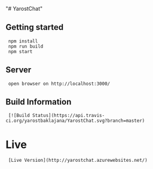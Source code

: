 "# YarostChat"
## Getting started
     npm install
     npm run build
     npm start
## Server
     open browser on http://localhost:3000/
## Build Information
     [![Build Status](https://api.travis-ci.org/yarostbaklajana/YarostChat.svg?branch=master)
# Live
     [Live Version](http://yarostchat.azurewebsites.net/)
